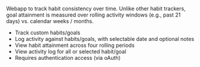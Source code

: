 Webapp to track habit consistency over time. Unlike other habit trackers, goal attainment is measured over rolling activity windows (e.g., past 21 days) vs. calendar weeks / months.    

- Track custom habits/goals 
- Log activity against habits/goals, with selectable date and optional notes
- View habit attainment across four rolling periods
- View activity log for all or selected habit/goal
- Requires authentication access (via oAuth) 
